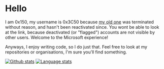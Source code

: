 # Hello
I am 0x150, my username is 0x3C50 because [my old one](https://github.com/0x150) was terminated without reason, and hasn't been reactivated since. You wont be able to look at the link, because deactivated (or "flagged") accounts are not visible by other users. Welcome to the Microsoft experience!

Anyways, I enjoy writing code, so I do just that. Feel free to look at my repositories or organisations, I'm sure you'll find something.

[![Github stats](https://github-readme-stats.vercel.app/api?username=0x3C50&show_icons=true&theme=transparent&hide_border=true)](https://github.com/anuraghazra/github-readme-stats)
[![Language stats](https://github-readme-stats.vercel.app/api/top-langs?username=0x3C50&theme=transparent&hide_border=true&layout=compact&langs_count=10&hide=css)](https://github.com/anuraghazra/github-readme-stats)
